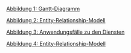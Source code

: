 [Abbildung 1: Gantt-Diagramm](https://notenverwaltung.github.io/Notenverwaltungssoftware/feinkonzept/Ganttdiagramm/) 

[Abbildung 2: Entity-Relationship-Modell](https://notenverwaltung.github.io/Notenverwaltungssoftware/feinkonzept/Netzwerkplan/) 

[Abbildung 3: Anwendungsfälle zu den Diensten](https://notenverwaltung.github.io/Notenverwaltungssoftware/feinkonzept/user_stories/) 

[Abbildung 4: Entity-Relationship-Modell](https://notenverwaltung.github.io/Notenverwaltungssoftware/feinkonzept/Datenmodell/) 
